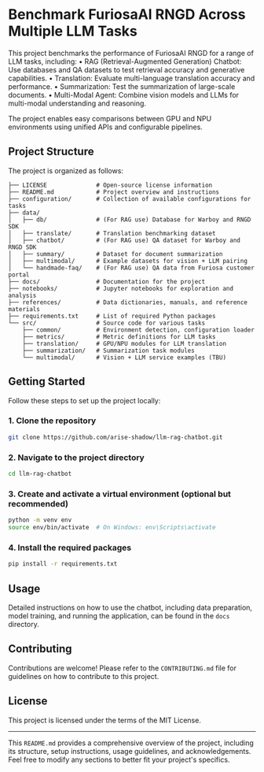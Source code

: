 # Benchmark FuriosaAI RNGD Across Multiple LLM Tasks

This project benchmarks the performance of FuriosaAI RNGD for a range of LLM tasks, including:
	•	RAG (Retrieval-Augmented Generation) Chatbot: Use databases and QA datasets to test retrieval accuracy and generative capabilities.
	•	Translation: Evaluate multi-language translation accuracy and performance.
	•	Summarization: Test the summarization of large-scale documents.
	•	Multi-Modal Agent: Combine vision models and LLMs for multi-modal understanding and reasoning.

The project enables easy comparisons between GPU and NPU environments using unified APIs and configurable pipelines.

## Project Structure

The project is organized as follows:

```
├── LICENSE              # Open-source license information
├── README.md            # Project overview and instructions
├── configuration/       # Collection of available configurations for tasks
├── data/
│   ├── db/              # (For RAG use) Database for Warboy and RNGD SDK
│   ├── translate/       # Translation benchmarking dataset
│   ├── chatbot/         # (For RAG use) QA dataset for Warboy and RNGD SDK
│   ├── summary/         # Dataset for document summarization
│   ├── multimodal/      # Example datasets for vision + LLM pairing
│   └── handmade-faq/    # (For RAG use) QA data from Furiosa customer portal
├── docs/                # Documentation for the project
├── notebooks/           # Jupyter notebooks for exploration and analysis
├── references/          # Data dictionaries, manuals, and reference materials
├── requirements.txt     # List of required Python packages
└── src/                 # Source code for various tasks
    ├── common/          # Environment detection, configuration loader
    ├── metrics/         # Metric definitions for LLM tasks
    ├── translation/     # GPU/NPU modules for LLM translation
    ├── summarization/   # Summarization task modules
    └── multimodal/      # Vision + LLM service examples (TBU)
```

## Getting Started

Follow these steps to set up the project locally:

### 1. Clone the repository

```bash
git clone https://github.com/arise-shadow/llm-rag-chatbot.git
```

### 2. Navigate to the project directory

```bash
cd llm-rag-chatbot
```

### 3. Create and activate a virtual environment (optional but recommended)

```bash
python -m venv env
source env/bin/activate  # On Windows: env\Scripts\activate
```

### 4. Install the required packages

```bash
pip install -r requirements.txt
```

## Usage

Detailed instructions on how to use the chatbot, including data preparation, model training, and running the application, can be found in the `docs` directory.

## Contributing

Contributions are welcome! Please refer to the `CONTRIBUTING.md` file for guidelines on how to contribute to this project.

## License

This project is licensed under the terms of the MIT License.

---

This `README.md` provides a comprehensive overview of the project, including its structure, setup instructions, usage guidelines, and acknowledgements. Feel free to modify any sections to better fit your project's specifics.